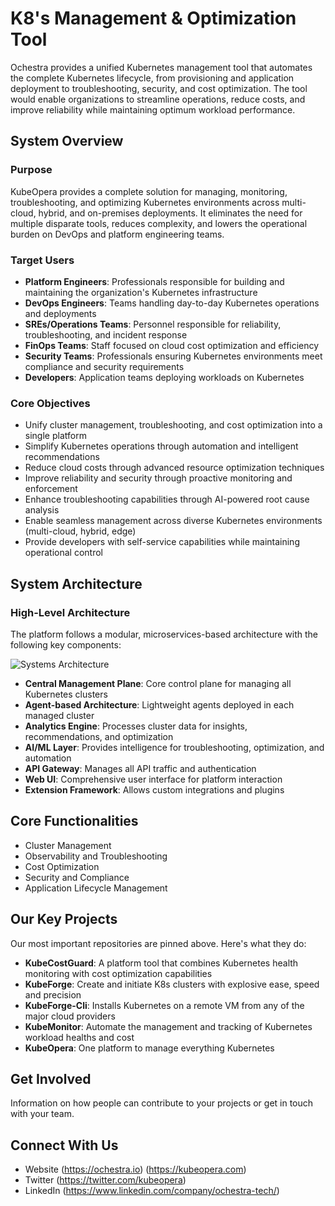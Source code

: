 # K8's Management & Optimization Tool 

Ochestra provides a unified Kubernetes management tool that automates the complete Kubernetes lifecycle, from provisioning and application deployment to troubleshooting, security, and cost optimization. The tool would enable organizations to streamline operations, reduce costs, and improve reliability while maintaining optimum workload performance.

## System Overview

### Purpose

KubeOpera provides a complete solution for managing, monitoring, troubleshooting, and optimizing Kubernetes environments across multi-cloud, hybrid, and on-premises deployments. It eliminates the need for multiple disparate tools, reduces complexity, and lowers the operational burden on DevOps and platform engineering teams.

### Target Users

- **Platform Engineers**: Professionals responsible for building and maintaining the organization's Kubernetes infrastructure
- **DevOps Engineers**: Teams handling day-to-day Kubernetes operations and deployments
- **SREs/Operations Teams**: Personnel responsible for reliability, troubleshooting, and incident response
- **FinOps Teams**: Staff focused on cloud cost optimization and efficiency
- **Security Teams**: Professionals ensuring Kubernetes environments meet compliance and security requirements
- **Developers**: Application teams deploying workloads on Kubernetes

### Core Objectives

- Unify cluster management, troubleshooting, and cost optimization into a single platform
- Simplify Kubernetes operations through automation and intelligent recommendations
- Reduce cloud costs through advanced resource optimization techniques
- Improve reliability and security through proactive monitoring and enforcement
- Enhance troubleshooting capabilities through AI-powered root cause analysis
- Enable seamless management across diverse Kubernetes environments (multi-cloud, hybrid, edge)
- Provide developers with self-service capabilities while maintaining operational control

## System Architecture

### High-Level Architecture

The platform follows a modular, microservices-based architecture with the following key components:

![Systems Architecture](https://github.com/ochestra-tech/ochestra.ai/blob/main/images/hla.svg "Ochestra's System Architecture")

- **Central Management Plane**: Core control plane for managing all Kubernetes clusters
- **Agent-based Architecture**: Lightweight agents deployed in each managed cluster
- **Analytics Engine**: Processes cluster data for insights, recommendations, and optimization
- **AI/ML Layer**: Provides intelligence for troubleshooting, optimization, and automation
- **API Gateway**: Manages all API traffic and authentication
- **Web UI**: Comprehensive user interface for platform interaction
- **Extension Framework**: Allows custom integrations and plugins

## Core Functionalities

- Cluster Management
- Observability and Troubleshooting
- Cost Optimization
- Security and Compliance
- Application Lifecycle Management

## Our Key Projects

Our most important repositories are pinned above. Here's what they do:

- **KubeCostGuard**: A platform tool that combines Kubernetes health monitoring with cost optimization capabilities
- **KubeForge**: Create and initiate K8s clusters with explosive ease, speed and precision
- **KubeForge-Cli**: Installs Kubernetes on a remote VM from any of the major cloud providers
- **KubeMonitor**: Automate the management and tracking of Kubernetes workload healths and cost
- **KubeOpera**: One platform to manage everything Kubernetes

## Get Involved

Information on how people can contribute to your projects or get in touch with your team.

## Connect With Us

- Website  (https://ochestra.io)
           (https://kubeopera.com)
- Twitter  (https://twitter.com/kubeopera)
- LinkedIn (https://www.linkedin.com/company/ochestra-tech/)
